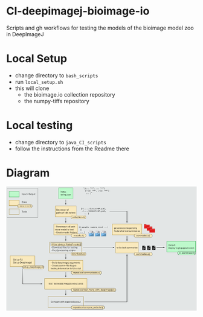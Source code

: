# CI-deepimagej-bioimage-io
Scripts and gh workflows for testing the models of the bioimage model zoo in DeepImageJ

# Local Setup
- change directory to `bash_scripts`
- run `local_setup.sh`
- this will clone
  - the bioimage.io collection repository
  - the numpy-tiffs repository

# Local testing
- change directory to `java_CI_scripts`
- follow the instructions from the Readme there

# Diagram
![CI_plan](resources/CI_plan.png)
